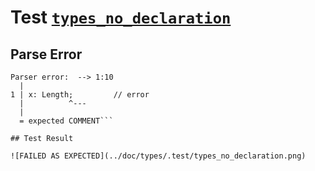 # Test [`types_no_declaration`](../doc/types/README.md#L38)

## Parse Error

```,plain
Parser error:  --> 1:10
  |
1 | x: Length;         // error
  |          ^---
  |
  = expected COMMENT```

## Test Result

![FAILED AS EXPECTED](../doc/types/.test/types_no_declaration.png)
